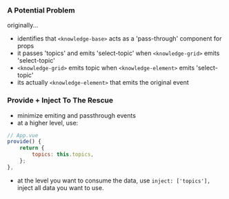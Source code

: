 ### A Potential Problem

originally...

- identifies that `<knowledge-base>` acts as a 'pass-through' component for props
- it passes 'topics' and emits 'select-topic' when `<knowledge-grid>` emits 'select-topic'
- `<knowledge-grid>` emits topic when `<knowledge-element>` emits 'select-topic'
- its actually `<knowledge-element>` that emits the original event

### Provide + Inject To The Rescue

- minimize emiting and passthrough events
- at a higher level, use:

```js
// App.vue
provide() {
    return {
        topics: this.topics,
    };
},
```

- at the level you want to consume the data, use `inject: ['topics'],` inject all data you want to use.
